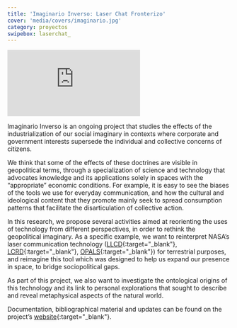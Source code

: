```yaml
---
title: 'Imaginario Inverso: Laser Chat Fronterizo'
cover: 'media/covers/imaginario.jpg'
category: proyectos
swipebox: laserchat_
---
```

<div class="video-wrapper video-wrapper-16x9">
  <iframe src="https://player.vimeo.com/video/165527282?byline=0&amp;portrait=0" frameborder="0" allowfullscreen="allowfullscreen"></iframe>
</div>

Imaginario Inverso is an ongoing project that studies the effects of the industrialization of our social imaginary in contexts where corporate and government interests supersede the individual and collective concerns of citizens.

We think that some of the effects of these doctrines are visible in geopolitical terms, through a specialization of science and technology that advocates knowledge and its applications solely in spaces with the “appropriate” economic conditions. For example, it is easy to see the biases of the tools we use for everyday communication, and how the cultural and ideological content that they promote mainly seek to spread consumption patterns that facilitate the disarticulation of collective action.

In this research, we propose several activities aimed at reorienting the uses of technology from different perspectives, in order to rethink the geopolitical imaginary. As a specific example, we want to reinterpret NASA’s laser communication technology ([LLCD](https://esc.gsfc.nasa.gov/node/159){:target="_blank"}, [LCRD](https://esc.gsfc.nasa.gov/node/233){:target="_blank"}, [OPALS](https://www.nasa.gov/mission_pages/station/research/news/opals_beams_video/){:target="_blank"}) for terrestrial purposes, and reimagine this tool which was designed to help us expand our presence in space, to bridge sociopolitical gaps.

As part of this project, we also want to investigate the ontological origins of this technology and its link to personal explorations that sought to describe and reveal metaphysical aspects of the natural world.

Documentation, bibliographical material and updates can be found on the project’s [website](http://astrovandalistas.cc/inverso/){:target="_blank"}.
